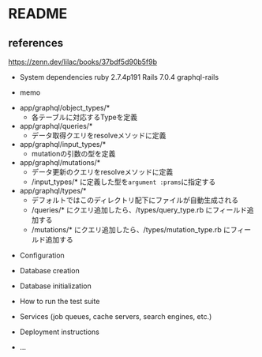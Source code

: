 # README

## references
https://zenn.dev/lilac/books/37bdf5d90b5f9b


* System dependencies
ruby 2.7.4p191
Rails 7.0.4
graphql-rails

* memo
- app/graphql/object_types/*
  - 各テーブルに対応するTypeを定義
- app/graphql/queries/*
  - データ取得クエリをresolveメソッドに定義
- app/graphql/input_types/*
  - mutationの引数の型を定義
- app/graphql/mutations/*
  - データ更新のクエリをresolveメソッドに定義
  - /input_types/* に定義した型を`argument :prams`に指定する
- app/graphql/types/*
  - デフォルトではこのディレクトリ配下にファイルが自動生成される
  - /queries/* にクエリ追加したら、/types/query_type.rb にフィールド追加する
  - /mutations/* にクエリ追加したら、/types/mutation_type.rb にフィールド追加する

* Configuration

* Database creation

* Database initialization

* How to run the test suite

* Services (job queues, cache servers, search engines, etc.)

* Deployment instructions

* ...
